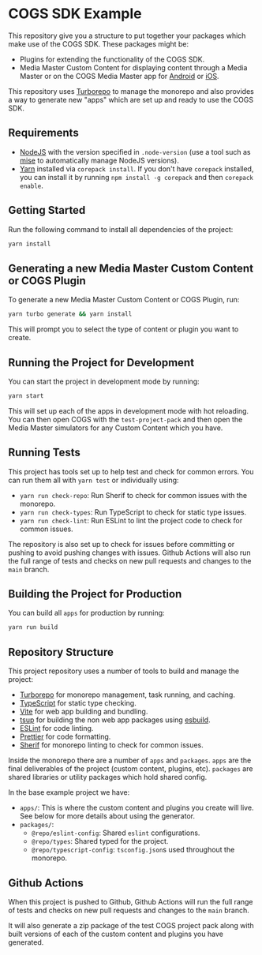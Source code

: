 # COGS SDK Example

This repository give you a structure to put together your packages which make use of the COGS SDK. These packages might be:

- Plugins for extending the functionality of the COGS SDK.
- Media Master Custom Content for displaying content through a Media Master or on the COGS Media Master app for [Android](https://play.google.com/store/apps/details?id=dog.clockwork.mobile.av) or [iOS](https://apps.apple.com/us/app/cogs-av/id6444409185).

This repository uses [Turborepo](https://turbo.build) to manage the monorepo and also provides a way to generate new "apps" which are set up and ready to use the COGS SDK.

## Requirements

- [NodeJS](https://nodejs.org/) with the version specified in `.node-version` (use a tool such as [mise](https://mise.jdx.dev) to automatically manage NodeJS versions).
- [Yarn](https://yarnpkg.com/) installed via `corepack install`. If you don't have `corepack` installed, you can install it by running `npm install -g corepack` and then `corepack enable`.

## Getting Started

Run the following command to install all dependencies of the project:

```sh
yarn install
```

## Generating a new Media Master Custom Content or COGS Plugin

To generate a new Media Master Custom Content or COGS Plugin, run:

```sh
yarn turbo generate && yarn install
```

This will prompt you to select the type of content or plugin you want to create.

## Running the Project for Development

You can start the project in development mode by running:

```sh
yarn start
```

This will set up each of the apps in development mode with hot reloading. You can then open COGS with the `test-project-pack` and then open the Media Master simulators for any Custom Content which you have.

## Running Tests

This project has tools set up to help test and check for common errors. You can run them all with `yarn test` or individually using:

- `yarn run check-repo`: Run Sherif to check for common issues with the monorepo.
- `yarn run check-types`: Run TypeScript to check for static type issues.
- `yarn run check-lint`: Run ESLint to lint the project code to check for common issues.

The repository is also set up to check for issues before committing or pushing to avoid pushing changes with issues. Github Actions will also run the full range of tests and checks on new pull requests and changes to the `main` branch.

## Building the Project for Production

You can build all `apps` for production by running:

```sh
yarn run build
```

## Repository Structure

This project repository uses a number of tools to build and manage the project:

- [Turborepo](https://turbo.build) for monorepo management, task running, and caching.
- [TypeScript](https://www.typescriptlang.org/) for static type checking.
- [Vite](https://vite.dev) for web app building and bundling.
- [tsup](https://tsup.egoist.dev) for building the non web app packages using [esbuild](https://github.com/evanw/esbuild).
- [ESLint](https://eslint.org/) for code linting.
- [Prettier](https://prettier.io) for code formatting.
- [Sherif](https://github.com/QuiiBz/sherif) for monorepo linting to check for common issues.

Inside the monorepo there are a number of `apps` and `packages`. `apps` are the final deliverables of the project (custom content, plugins, etc). `packages` are shared libraries or utility packages which hold shared config.

In the base example project we have:

- `apps/`: This is where the custom content and plugins you create will live. See below for more details about using the generator.
- `packages/`:
  - `@repo/eslint-config`: Shared `eslint` configurations.
  - `@repo/types`: Shared typed for the project.
  - `@repo/typescript-config`: `tsconfig.json`s used throughout the monorepo.

## Github Actions

When this project is pushed to Github, Github Actions will run the full range of tests and checks on new pull requests and changes to the `main` branch.

It will also generate a zip package of the test COGS project pack along with built versions of each of the custom content and plugins you have generated.
